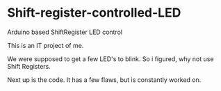 # Shift-register-controlled-LED
Arduino based ShiftRegister LED control

This is an IT project of me.

We were supposed to get a few LED's to blink.
So i figured, why not use Shift Registers.




Next up is the code.
It has a few flaws, but is constantly worked on.
